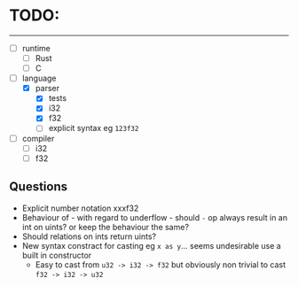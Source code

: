  # TODO:
 ---------------------

 - [ ] runtime
   - [ ] Rust
   - [ ] C 
 - [ ] language
   - [x] parser
     - [x] tests
     - [x] i32
     - [x] f32
     - [ ] explicit syntax eg `123f32`
 - [ ] compiler
   - [ ] i32
   - [ ] f32
  
 ## Questions
  
   - Explicit number notation xxxf32
   - Behaviour of - with regard to underflow - should `-` op always result in an int on uints? or keep the behaviour the same?
   - Should relations on ints return uints?
   - New syntax constract for casting eg `x as y`... seems undesirable use a built in constructor
     - Easy to cast from `u32 -> i32 -> f32` but obviously non trivial to cast `f32 -> i32 -> u32` 